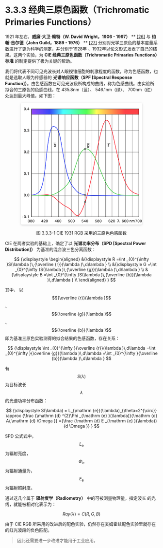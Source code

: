 
# 3.3.3 经典三原色函数（Trichromatic Primaries Functions）

1921 年左右，**威廉·大卫·赖特（W. David Wright，1906 - 1997）** ** [\[26\]][ref] 与 **约翰·吉尔德（John Guild，1889 - 1976）** ** [\[27\]][ref] 分别对光学三原色的基本度量系数进行了更为科学的测定，并分别于1928年 、1932年以论文形式发表了自己的结果。这两个实验，为 **CIE 经典三原色函数（Trichromatic Primaries Functions）标准** 的制定提供了极为关键的帮助。

我们将代表不同可见光波长对人眼视锥细胞的刺激程度的函数，称为色感函数，也就是选取人眼为传感器的 **光谱响应函数（SPF [Spectral Response Function]）**。由色感函数在可见光波段所构成的曲线，称为色感曲线。由实验所拟合的三原色的色感曲线，在 435.8nm（蓝）、 546.1nm（绿）、 700nm（红）处达到最大峰值，如下图：

<center>
<figure>
   <img style="border-radius: 0.3125em;
      box-shadow: 0 2px 4px 0 rgba(34,36,38,.12),0 2px 10px 0 rgba(34,36,38,.08);" 
      width = "400" height = "400"
      src="../../Pictures/CIE%201931%20RGB%20cmf.png" alt="">
   <figcaption>
      <p>图 3.3.3-1 CIE 1931 RGB 采用的三原色色感函数</p>
   </figcaption>
</figure>
</center>

CIE 在两者实验的基础上，确定了以 **光谱功率分布（SPD [Spectral Power Distribution]）** 为基准的混合波三色分离函数：

$$
{\displaystyle 
 \begin{aligned}
   &{\displaystyle R =\int _{0}^{\infty }S(\lambda )\,{\overline {r}}(\lambda )\,d\lambda  } \\
   &{\displaystyle G =\int _{0}^{\infty }S(\lambda )\,{\overline {g}}(\lambda )\,d\lambda  } \\
   &{\displaystyle B =\int _{0}^{\infty }S(\lambda )\,{\overline {b}}(\lambda )\,d\lambda  } \\
 \end{aligned}
}
$$

其中，
以 $${\overline {r}}(\lambda )$$ 、 $${\overline {g}}(\lambda )$$ 、 $${\overline {b}}(\lambda )$$ 即为基准三原色实验测得的拟合结果的色感函数，存在关系： 

$$
{\displaystyle \int _{0}^{\infty }{\overline {r}}(\lambda )\,d\lambda 
  =\int _{0}^{\infty }{\overline {g}}(\lambda )\,d\lambda 
  =\int _{0}^{\infty }{\overline {b}}(\lambda )\,d\lambda 
}
$$

有 $$S(\lambda )$$ 为目标波长 $$\lambda$$ 的光谱功率分布函数：

$$
{\displaystyle S(\lambda) = L_{\mathrm {e}}(\lambda)_{\theta=2^{\circ}}
                      \approx {\frac {\mathrm {d} ^{2}\Phi _{\mathrm {e} }(\lambda)}{\mathrm {d} A\,\mathrm {d} \Omega }}
                      ={\frac {\mathrm {d} E _{\mathrm {e} }(\lambda)}{d \Omega }}
                   }
$$

SPD 公式式中，$$L_{\mathrm {e}}$$ 为辐射亮度， $$\Phi _{\mathrm {e}}$$ 为辐射通量为， $$E _{\mathrm {e}}$$ 为辐射照射度。

通过这几个属于 **辐射度学（Radiometry）** 中的可被测量物理量，指定波长  的光线，就能被相对化表示为：

$$
Ray(\lambda)= C(R,G,B)
$$

由于 CIE RGB 所采用的改进后的配色实验，仍然存在亥姆霍兹配色实验里就存在的红光波段的负色匹配。

>因此还需要进一步改进才能用于工业应用。


[ref]: References_3.md